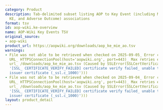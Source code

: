 ```yaml
---
category: Product
description: Tab-delimited subset listing AOP to Key Event (including MIE, intermediate
  KE, and Adverse Outcome) associations
format: tsv
id: aop-wiki.ke-overview
name: AOP-Wiki Key Events TSV
original_source:
- aop-wiki
product_url: https://aopwiki.org/downloads/aop_ke_mie_ao.tsv
warnings:
- File was not able to be retrieved when checked on 2025-09-05_ Error connecting to
  URL_ HTTPSConnectionPool(host='aopwiki.org', port=443)_ Max retries exceeded with
  url_ /downloads/aop_ke_mie_ao.tsv (Caused by SSLError(SSLCertVerificationError(1,
  '[SSL_ CERTIFICATE_VERIFY_FAILED] certificate verify failed_ unable to get local
  issuer certificate (_ssl.c_1000)')))
- File was not able to be retrieved when checked on 2025-09-04_ Error connecting to
  URL_ HTTPSConnectionPool(host='aopwiki.org', port=443)_ Max retries exceeded with
  url_ /downloads/aop_ke_mie_ao.tsv (Caused by SSLError(SSLCertVerificationError(1,
  '[SSL_ CERTIFICATE_VERIFY_FAILED] certificate verify failed_ unable to get local
  issuer certificate (_ssl.c_1000)')))
layout: product_detail
---
```

